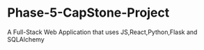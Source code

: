 # Phase-5-CapStone-Project
A Full-Stack Web Application that uses JS,React,Python,Flask and SQLAlchemy
